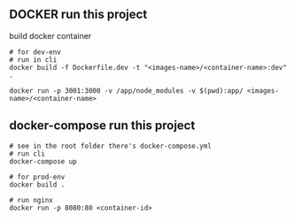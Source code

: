 ## DOCKER run this project

build docker container

~~~
# for dev-env
# run in cli
docker build -f Dockerfile.dev -t "<images-name>/<container-name>:dev" .

docker run -p 3001:3000 -v /app/node_modules -v $(pwd):app/ <images-name>/<container-name>
~~~

## docker-compose run this project
~~~
# see in the root folder there's docker-compose.yml
# run cli
docker-compose up
~~~

~~~
# for prod-env
docker build .

# run nginx
docker run -p 8080:80 <container-id>
~~~
